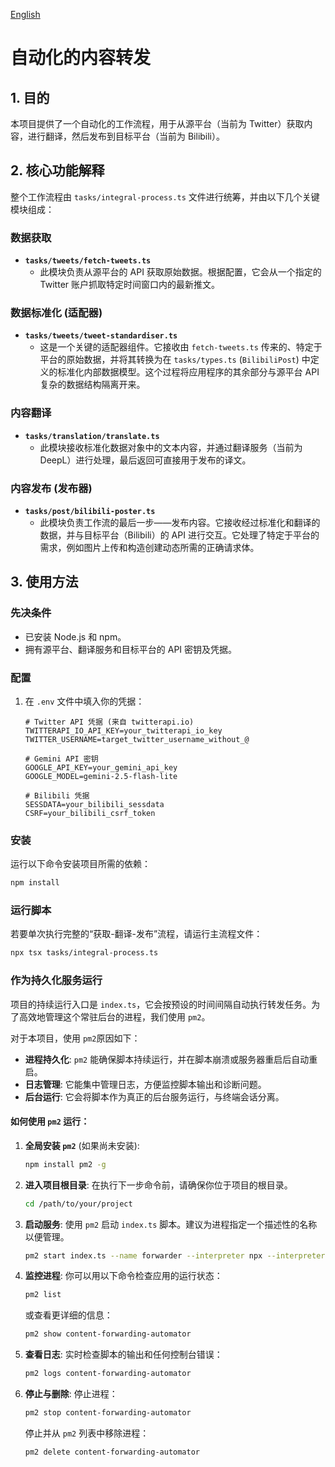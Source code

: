 [English](README.md)

# 自动化的内容转发

## 1. 目的

本项目提供了一个自动化的工作流程，用于从源平台（当前为 Twitter）获取内容，进行翻译，然后发布到目标平台（当前为 Bilibili）。

## 2. 核心功能解释

整个工作流程由 `tasks/integral-process.ts` 文件进行统筹，并由以下几个关键模块组成：

### 数据获取

- **`tasks/tweets/fetch-tweets.ts`**
  - 此模块负责从源平台的 API 获取原始数据。根据配置，它会从一个指定的 Twitter 账户抓取特定时间窗口内的最新推文。

### 数据标准化 (适配器)

- **`tasks/tweets/tweet-standardiser.ts`**
  - 这是一个关键的适配器组件。它接收由 `fetch-tweets.ts` 传来的、特定于平台的原始数据，并将其转换为在 `tasks/types.ts` (`BilibiliPost`) 中定义的标准化内部数据模型。这个过程将应用程序的其余部分与源平台 API 复杂的数据结构隔离开来。

### 内容翻译

- **`tasks/translation/translate.ts`**
  - 此模块接收标准化数据对象中的文本内容，并通过翻译服务（当前为 DeepL）进行处理，最后返回可直接用于发布的译文。

### 内容发布 (发布器)

- **`tasks/post/bilibili-poster.ts`**
  - 此模块负责工作流的最后一步——发布内容。它接收经过标准化和翻译的数据，并与目标平台（Bilibili）的 API 进行交互。它处理了特定于平台的需求，例如图片上传和构造创建动态所需的正确请求体。

## 3. 使用方法

### 先决条件

- 已安装 Node.js 和 npm。
- 拥有源平台、翻译服务和目标平台的 API 密钥及凭据。

### 配置

1.  在 `.env` 文件中填入你的凭据：

    ```env
    # Twitter API 凭据 (来自 twitterapi.io)
    TWITTERAPI_IO_API_KEY=your_twitterapi_io_key
    TWITTER_USERNAME=target_twitter_username_without_@

    # Gemini API 密钥
    GOOGLE_API_KEY=your_gemini_api_key
    GOOGLE_MODEL=gemini-2.5-flash-lite

    # Bilibili 凭据
    SESSDATA=your_bilibili_sessdata
    CSRF=your_bilibili_csrf_token
    ```

### 安装

运行以下命令安装项目所需的依赖：

```bash
npm install
```

### 运行脚本

若要单次执行完整的“获取-翻译-发布”流程，请运行主流程文件：

```bash
npx tsx tasks/integral-process.ts
```

### 作为持久化服务运行

项目的持续运行入口是 `index.ts`，它会按预设的时间间隔自动执行转发任务。为了高效地管理这个常驻后台的进程，我们使用 `pm2`。

对于本项目，使用 `pm2`原因如下：

- **进程持久化**: `pm2` 能确保脚本持续运行，并在脚本崩溃或服务器重启后自动重启。
- **日志管理**: 它能集中管理日志，方便监控脚本输出和诊断问题。
- **后台运行**: 它会将脚本作为真正的后台服务运行，与终端会话分离。

#### 如何使用 `pm2` 运行：

1.  **全局安装 `pm2`** (如果尚未安装):

    ```bash
    npm install pm2 -g
    ```

2.  **进入项目根目录**:
    在执行下一步命令前，请确保你位于项目的根目录。

    ```bash
    cd /path/to/your/project
    ```

3.  **启动服务**:
    使用 `pm2` 启动 `index.ts` 脚本。建议为进程指定一个描述性的名称以便管理。

    ```bash
    pm2 start index.ts --name forwarder --interpreter npx --interpreter-args "tsx" --max-memory-restart 200M
    ```

4.  **监控进程**:
    你可以用以下命令检查应用的运行状态：

    ```bash
    pm2 list
    ```

    或查看更详细的信息：

    ```bash
    pm2 show content-forwarding-automator
    ```

5.  **查看日志**:
    实时检查脚本的输出和任何控制台错误：

    ```bash
    pm2 logs content-forwarding-automator
    ```

6.  **停止与删除**:
    停止进程：
    ```bash
    pm2 stop content-forwarding-automator
    ```
    停止并从 `pm2` 列表中移除进程：
    ```bash
    pm2 delete content-forwarding-automator
    ```

